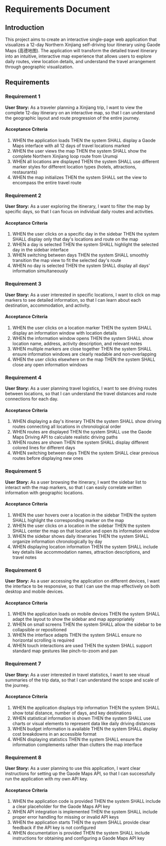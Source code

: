 # Requirements Document

## Introduction

This project aims to create an interactive single-page web application that visualizes a 12-day Northern Xinjiang self-driving tour itinerary using Gaode Maps (高德地图). The application will transform the detailed travel itinerary into an intuitive, interactive map experience that allows users to explore daily routes, view location details, and understand the travel arrangement through geographic visualization.

## Requirements

### Requirement 1

**User Story:** As a traveler planning a Xinjiang trip, I want to view the complete 12-day itinerary on an interactive map, so that I can understand the geographic layout and route progression of the entire journey.

#### Acceptance Criteria

1. WHEN the application loads THEN the system SHALL display a Gaode Maps interface with all 12 days of travel locations marked
2. WHEN the user views the map THEN the system SHALL show the complete Northern Xinjiang loop route from Urumqi
3. WHEN all locations are displayed THEN the system SHALL use different marker styles for different location types (hotels, attractions, restaurants)
4. WHEN the map initializes THEN the system SHALL set the view to encompass the entire travel route

### Requirement 2

**User Story:** As a user exploring the itinerary, I want to filter the map by specific days, so that I can focus on individual daily routes and activities.

#### Acceptance Criteria

1. WHEN the user clicks on a specific day in the sidebar THEN the system SHALL display only that day's locations and route on the map
2. WHEN a day is selected THEN the system SHALL highlight the selected day in the sidebar interface
3. WHEN switching between days THEN the system SHALL smoothly transition the map view to fit the selected day's route
4. WHEN no day is selected THEN the system SHALL display all days' information simultaneously

### Requirement 3

**User Story:** As a user interested in specific locations, I want to click on map markers to see detailed information, so that I can learn about each destination, accommodation, and activity.

#### Acceptance Criteria

1. WHEN the user clicks on a location marker THEN the system SHALL display an information window with location details
2. WHEN the information window opens THEN the system SHALL show location name, address, activity description, and relevant notes
3. WHEN multiple markers are close together THEN the system SHALL ensure information windows are clearly readable and non-overlapping
4. WHEN the user clicks elsewhere on the map THEN the system SHALL close any open information windows

### Requirement 4

**User Story:** As a user planning travel logistics, I want to see driving routes between locations, so that I can understand the travel distances and route connections for each day.

#### Acceptance Criteria

1. WHEN displaying a day's itinerary THEN the system SHALL show driving routes connecting all locations in chronological order
2. WHEN routes are displayed THEN the system SHALL use the Gaode Maps Driving API to calculate realistic driving paths
3. WHEN routes are shown THEN the system SHALL display different colored lines for different days
4. WHEN switching between days THEN the system SHALL clear previous routes before displaying new ones

### Requirement 5

**User Story:** As a user browsing the itinerary, I want the sidebar list to interact with the map markers, so that I can easily correlate written information with geographic locations.

#### Acceptance Criteria

1. WHEN the user hovers over a location in the sidebar THEN the system SHALL highlight the corresponding marker on the map
2. WHEN the user clicks on a location in the sidebar THEN the system SHALL center the map on that location and open its information window
3. WHEN the sidebar shows daily itineraries THEN the system SHALL organize information chronologically by day
4. WHEN displaying location information THEN the system SHALL include key details like accommodation names, attraction descriptions, and travel notes

### Requirement 6

**User Story:** As a user accessing the application on different devices, I want the interface to be responsive, so that I can use the map effectively on both desktop and mobile devices.

#### Acceptance Criteria

1. WHEN the application loads on mobile devices THEN the system SHALL adapt the layout to show the sidebar and map appropriately
2. WHEN on small screens THEN the system SHALL allow the sidebar to be collapsible or repositioned
3. WHEN the interface adapts THEN the system SHALL ensure no horizontal scrolling is required
4. WHEN touch interactions are used THEN the system SHALL support standard map gestures like pinch-to-zoom and pan

### Requirement 7

**User Story:** As a user interested in travel statistics, I want to see visual summaries of the trip data, so that I can understand the scope and scale of the journey.

#### Acceptance Criteria

1. WHEN the application displays trip information THEN the system SHALL show total distance, number of days, and key destinations
2. WHEN statistical information is shown THEN the system SHALL use charts or visual elements to represent data like daily driving distances
3. WHEN budget information is available THEN the system SHALL display cost breakdowns in an accessible format
4. WHEN displaying statistics THEN the system SHALL ensure the information complements rather than clutters the map interface

### Requirement 8

**User Story:** As a user planning to use this application, I want clear instructions for setting up the Gaode Maps API, so that I can successfully run the application with my own API key.

#### Acceptance Criteria

1. WHEN the application code is provided THEN the system SHALL include a clear placeholder for the Gaode Maps API key
2. WHEN API integration is implemented THEN the system SHALL include proper error handling for missing or invalid API keys
3. WHEN the application starts THEN the system SHALL provide clear feedback if the API key is not configured
4. WHEN documentation is provided THEN the system SHALL include instructions for obtaining and configuring a Gaode Maps API key